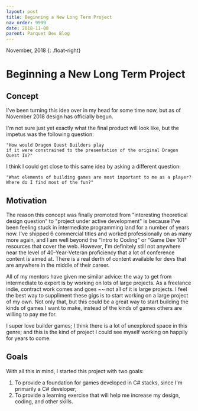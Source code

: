 ```yaml
---
layout: post
title: Beginning a New Long Term Project
nav_order: 9999
date: 2018-11-08
parent: Parquet Dev Blog
---
```

November, 2018
{: .float-right}

# Beginning a New Long Term Project

## Concept

I've been turning this idea over in my head for some time now, but as of November 2018 design has officially begun.

I'm not sure just yet exactly what the final product will look like, but the impetus was the following question:

    "How would Dragon Quest Builders play
    if it were constrained to the presentation of the original Dragon Quest IV?"

I think I could get close to this same idea by asking a different question:

    "What elements of building games are most important to me as a player?
    Where do I find most of the fun?"

## Motivation

The reason this concept was finally promoted from "interesting theoretical design question" to "project under active development" is because I've been feeling stuck in intermediate programming land for a number of years now.
I've shipped 6 commercial titles and worked professionally on as many more again, and I am well beyond the "Intro to Coding" or "Game Dev 101" resources that cover the web.
However, I'm definitely still not anywhere near the level of 40-Year-Veteran proficiency that a lot of conference content is aimed at.
There is a real derth of content available for devs that are anywhere in the middle of their career.

All of my mentors have given me similar advice: the way to get from intermediate to expert is by working on lots of large projects.
As a freelance indie, contract work comes and goes ~~ not all of it is large projects.
I feel the best way to suppliment these gigs is to start working on a large project of my own.
Not only that, but this could be a great way to start building the kinds of games I want to make, instead of the kinds of games others are willing to pay me for.

I super love builder games; I think there is a lot of unexplored space in this genre; and this is the kind of project I could see myself working on happily for years to come.

## Goals

With all this in mind, I started this project with two goals:

1. To provide a foundation for games developed in C# stacks, since I'm primarily a C# developer;
2. To provide a learning exercise that will help me increase my design, coding, and other skills.

